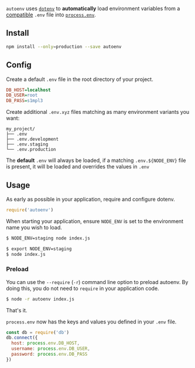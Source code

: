 `autoenv` uses [`dotenv`][dotenv] to **automatically** load environment variables from a [compatible](#config) `.env` file into [`process.env`][process-env].

## Install

```bash
npm install --only=production --save autoenv
```

## Config

Create a default `.env` file in the root directory of your project.

```ini
DB_HOST=localhost
DB_USER=root
DB_PASS=s1mpl3
```

Create additional `.env.xyz` files matching as many environment variants you want:

```plain
my_project/
├── .env
├── .env.development
├── .env.staging
└── .env.production
```

The **default** `.env` will always be loaded, if a matching `.env.${NODE_ENV}` file is present, it will be loaded and overrides the values in `.env`

## Usage

As early as possible in your application, require and configure dotenv.

```js
require('autoenv')
```

When starting your application, ensure `NODE_ENV` is set to the environment name you wish to load.

```bash
$ NODE_ENV=staging node index.js
```

```bash
$ export NODE_ENV=staging
$ node index.js
```

### Preload

You can use the `--require` (`-r`) command line option to preload autoenv. By doing this, you do not need to `require` in your application code.

```bash
$ node -r autoenv index.js
```

That's it.

`process.env` now has the keys and values you defined in your `.env` file.

```js
const db = require('db')
db.connect({
  host: process.env.DB_HOST,
  username: process.env.DB_USER,
  password: process.env.DB_PASS
})
```

[dotenv]: https://github.com/motdotla/dotenv/
[process-env]: https://nodejs.org/docs/latest/api/process.html#process_process_env
